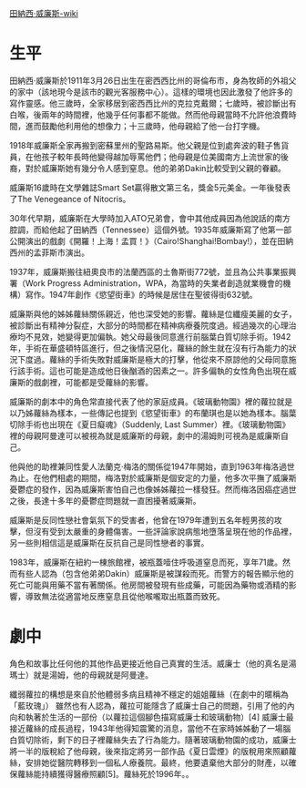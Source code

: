 [田納西·威廉斯-wiki](https://zh.wikipedia.org/wiki/%E7%94%B0%E7%BA%B3%E8%A5%BF%C2%B7%E5%A8%81%E5%BB%89%E6%96%AF)

# 生平
田納西·威廉斯於1911年3月26日出生在密西西比州的哥倫布市，身為牧師的外祖父的家中（該地現今是該市的觀光客服務中心）。這樣的環境也因此激發了他許多的寫作靈感。他三歲時，全家移居到密西西比州的克拉克戴爾；七歲時，被診斷出有白喉，後兩年的時間裡，他幾乎任何事都不能做。然而他母親當時不允許他浪費時間，進而鼓勵他利用他的想像力；十三歲時，他母親給了他一台打字機。

1918年威廉斯全家再搬到密蘇里州的聖路易斯。他父親是位到處奔波的鞋子售貨員，在他孩子較年長時他變得越加辱罵他們；他母親是位美國南方上流世家的後裔，對於威廉斯她有幾分令人感到窒息。他的弟弟Dakin比較受到父親的眷顧。

威廉斯16歲時在文學雜誌Smart Set贏得散文第三名，獎金5元美金。一年後發表了The Venegeance of Nitocris。

30年代早期，威廉斯在大學時加入ATO兄弟會，會中其他成員因為他說話的南方腔調，而給他起了田納西（Tennessee）這個外號。1935年威廉斯寫了他第一部公開演出的戲劇《開羅！上海！孟買！》（Cairo!Shanghai!Bombay!），並在田納西州的孟菲斯市演出。

1937年，威廉斯搬往紐奧良市的法蘭西區的土魯斯街772號，並且為公共事業振興署（Work Progress Administration，WPA，為當時的失業者創造就業機會的機構）寫作。1947年創作《慾望街車》的時候是居住在聖彼得街632號。

威廉斯與他的姊姊蘿絲關係親近，他也深受她的影響。蘿絲是位纖瘦美麗的女子，被診斷出有精神分裂症，大部分的時間都在精神病療養院度過。經過幾次的心理治療均不見效，她變得更加偏執。她父母最後同意進行前腦葉白質切除手術。1942年，手術在華盛頓特區進行，但之後情況惡化，蘿絲的餘生就在沒有行為能力的狀況下度過。蘿絲的手術失敗對威廉斯是極大的打擊，他從來不原諒他的父母同意施行該手術。這也可能是造成他日後酗酒的因素之一。許多偏執的女性角色出現在威廉斯的戲劇裡，可能都是受蘿絲的影響。

威廉斯的劇本中的角色常直接代表了他的家庭成員。《玻璃動物園》裡的蘿拉就是以乃姊蘿絲為樣本，一些傳記也提到《慾望街車》的布蘭琪也是以她為樣本。腦葉切除手術也出現在《夏日癡魂》（Suddenly, Last Summer）裡。《玻璃動物園》裡的母親阿曼達可以被視為就是威廉斯的母親，劇中的湯姆則可視為是威廉斯自己。

他與他的助裡兼同性愛人法蘭克·梅洛的關係從1947年開始，直到1963年梅洛過世為止。在他們相處的期間，梅洛對於威廉斯是個安定的力量，他多次平撫了威廉斯憂鬱症的發作，因為威廉斯害怕自己也像姊姊蘿拉一樣發狂。然而梅洛因癌症過世之後，長達十多年的憂鬱症問題就一直困擾著威廉斯。

威廉斯是反同性戀社會氣氛下的受害者，他曾在1979年遭到五名年輕男孩的攻擊，但沒有受到太嚴重的身體傷害。一些評論家說病態地墮落呈現在他的作品裡，另一些則相信這是威廉斯在反抗自己是同性戀者的事實。

1983年，威廉斯在紐約一棟旅館裡，被瓶蓋噎住呼吸道窒息而死，享年71歲。然而有些人認為（包含他弟弟Dakin）威廉斯是被謀殺而死。而警方的報告顯示他的死亡可能與用藥不當有著關係。他房間被發現有些成藥，可能因為藥物或酒精的影響，導致無法從適當地反應窒息且從他喉嚨取出瓶蓋而致死。


# 劇中



角色和故事比任何他的其他作品更接近他自己真實的生活。威廉士（他的真名是湯瑪士）就是湯姆，他的母親就是阿曼達。

纖弱蘿拉的構想是來自於他體弱多病且精神不穩定的姐姐蘿絲（在劇中的暱稱為「藍玫瑰」） 雖然也有人認為，蘿拉可能隱含了威廉士自己的問題，引用了他的內向和執著於生活的一部份（以蘿拉這個腳色描寫威廉士和玻璃動物）[4] 威廉士最接近蘿絲的成長過程，1943年他得知震驚的消息，當他不在家時姊姊動了一場腦白質切除術，剩下的日子裡蘿絲失去了行為能力。隨著玻璃動物園的成功，威廉士將一半的版稅給了他母親，後來指定將另一部作品《夏日雲煙》的版稅用來照顧蘿絲，安排她從醫院轉移到一個私人療養院。最終，他要遺棄他大部分的財產，以確保蘿絲能持續獲得醫療照顧[5]。蘿絲死於1996年。。
